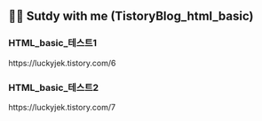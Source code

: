 <h2>✍🏻 Sutdy with me (TistoryBlog_html_basic)</h2>
<h3>HTML_basic_테스트1</h3>
https://luckyjek.tistory.com/6
<br>

<h3>HTML_basic_테스트2</h3>
https://luckyjek.tistory.com/7

